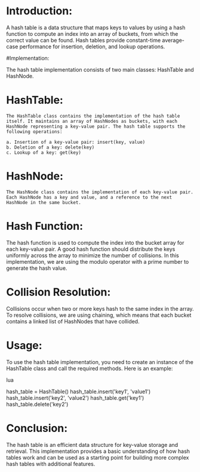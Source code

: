 # Introduction:

A hash table is a data structure that maps keys to values by using a hash function to compute an index into an array of buckets, from which the correct value can be found. Hash tables provide constant-time average-case performance for insertion, deletion, and lookup operations.

#Implementation:

The hash table implementation consists of two main classes: HashTable and HashNode.

   # HashTable:
   
    The HashTable class contains the implementation of the hash table itself. It maintains an array of HashNodes as buckets, with each HashNode representing a key-value pair. The hash table supports the following operations:
    
    a. Insertion of a key-value pair: insert(key, value)
    b. Deletion of a key: delete(key)
    c. Lookup of a key: get(key)

   # HashNode:
   
    The HashNode class contains the implementation of each key-value pair. Each HashNode has a key and value, and a reference to the next HashNode in the same bucket.

# Hash Function:

The hash function is used to compute the index into the bucket array for each key-value pair. A good hash function should distribute the keys uniformly across the array to minimize the number of collisions. In this implementation, we are using the modulo operator with a prime number to generate the hash value.

# Collision Resolution:

Collisions occur when two or more keys hash to the same index in the array. To resolve collisions, we are using chaining, which means that each bucket contains a linked list of HashNodes that have collided.

# Usage:

To use the hash table implementation, you need to create an instance of the HashTable class and call the required methods. Here is an example:

lua

hash_table = HashTable()
hash_table.insert('key1', 'value1')
hash_table.insert('key2', 'value2')
hash_table.get('key1')
hash_table.delete('key2')

# Conclusion:

The hash table is an efficient data structure for key-value storage and retrieval. This implementation provides a basic understanding of how hash tables work and can be used as a starting point for building more complex hash tables with additional features.
